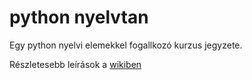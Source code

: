 # python nyelvtan
Egy python nyelvi elemekkel fogallkozó kurzus jegyzete.

Részletesebb leírások a [wikiben](https://github.com/gabboraron/python_nyelvtan/wiki)
